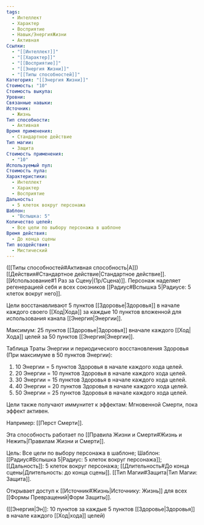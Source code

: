 ```yaml
---
tags:
  - Интеллект
  - Характер
  - Восприятие
  - Навык/ЭнергияЖизни
  - Активная
Ссылки:
  - "[[Интеллект]]"
  - "[[Характер]]"
  - "[[Восприятие]]"
  - "[[Энергия Жизни]]"
  - "[[Типы способностей]]"
Категория: "[[Энергия Жизни]]"
Стоимость: "10"
Стоимость выкупа: 
Уровни: 
Связанные навыки: 
Источник:
  - Жизнь
Тип способности:
  - Активная
Время применения:
  - Стандартное действие
Тип магии:
  - Защита
Стоимость применения:
  - "10"
Используемый пул: 
Стоимость пула: 
Характеристики:
  - Интеллект
  - Характер
  - Восприятие
Дальность:
  - 5 клеток вокруг персонажа
Шаблон:
  - "Вспышка: 5"
Количество целей:
  - Все цели по выбору персонажа в шаблоне
Время действия:
  - До конца сцены
Тип воздействия:
  - Мистический
---
```

([[Типы способностей#Активная способность|А]]) [[Действия#Стандартное действие|Стандартное действие]]. [[Использование#1 Раз за Сцену|(1р/Сцена)]]. Персонаж наделяет регенерацией себя и всех союзников [[Радиус#Вспышка 5|Радиусе: 5 клеток вокруг него]].

Цели восстанавливают 5 пунктов [[Здоровье|Здоровья]] в начале каждого своего [[Ход|Хода]] за каждые 10 пунктов вложенной для использования канала [[Энергия|Энергии]]. 

Максимум: 25 пунктов [[Здоровье|Здоровья]] вначале каждого [[Ход|Хода]] целей за 50 пунктов [[Энергия|Энергии]].

Таблица Траты Энергии и периодического восстановления Здоровья
(При максимуме в 50 пунктов Энергии):

1. 10 Энергии = 5 пунктов Здоровья в начале каждого хода целей. 
2. 20 Энергии = 10 пунктов Здоровья в начале каждого хода целей. 
3. 30 Энергии = 15 пунктов Здоровья в начале каждого хода целей. 
4. 40 Энергии = 20 пунктов Здоровья в начале каждого хода целей. 
5. 50 Энергии = 25 пунктов Здоровья в начале каждого хода целей. 

Цели также получают иммунитет к эффектам: Мгновенной Смерти, пока эффект активен.

Например: [[Перст Смерти]].

Эта способность работает по [[Правила Жизни и Смерти#Жизнь и Нежить|Правилам Жизни и Смерти]].

Цель: Все цели по выбору персонажа в шаблоне; Шаблон: [[Радиус#Вспышка 5|Радиус: 5 клеток вокруг персонажа]]; [[Дальность]]: 5 клеток вокруг персонажа; [[Длительность#До конца сцены|Длительность: до конца сцены]]. [[Тип Магии#Защита|Тип Магии: Защита]].

Открывает доступ к [[Источник#Жизнь|Источнику: Жизнь]] для всех [[Формы Превращений|Форм Защиты]]. 

([[Энергия|Эн]]: 10 пунктов за каждые 5 пунктов [[Здоровье|Здоровья]] в начале каждого [[Ход|хода]] целей)